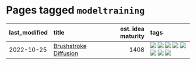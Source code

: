 # Pages tagged `modeltraining`

|last_modified|title|est. idea maturity|tags
|:---|:---|---:|:---|
|2022-10-25|[Brushstroke Diffusion](../brushstroke-diffusion.md)|1408|[![](https://img.shields.io/badge/tag-artisticstyletransfer-0e5ec)](../tags/artisticstyletransfer.md) [![](https://img.shields.io/badge/tag-creativity-36f98)](../tags/creativity.md) [![](https://img.shields.io/badge/tag-deepgenerativemodeling-3a9a4f)](../tags/deepgenerativemodeling.md) [![](https://img.shields.io/badge/tag-experimental-32d44f)](../tags/experimental.md) [![](https://img.shields.io/badge/tag-image_processing-d9f12f)](../tags/image_processing.md) [![](https://img.shields.io/badge/tag-modeltraining-fe76cf)](../tags/modeltraining.md) [![](https://img.shields.io/badge/tag-painting-8fb3d)](../tags/painting.md) [![](https://img.shields.io/badge/tag-wip-c6963e)](../tags/wip.md)|